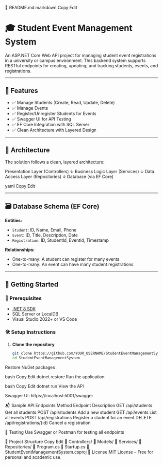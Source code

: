 📘 README.md
markdown
Copy
Edit
# 🎓 Student Event Management System 

An ASP.NET Core Web API project for managing student event registrations in a university or campus environment. This backend system supports RESTful endpoints for creating, updating, and tracking students, events, and registrations.

---

## 📌 Features

- ✅ Manage Students (Create, Read, Update, Delete)
- ✅ Manage Events
- ✅ Register/Unregister Students for Events
- ✅ Swagger UI for API Testing
- ✅ EF Core Integration with SQL Server
- ✅ Clean Architecture with Layered Design

---

## 🧱 Architecture

The solution follows a clean, layered architecture:

Presentation Layer (Controllers)
↓
Business Logic Layer (Services)
↓
Data Access Layer (Repositories)
↓
Database (via EF Core)

yaml
Copy
Edit

---

## 🗃️ Database Schema (EF Core)

**Entities:**

- `Student`: ID, Name, Email, Phone
- `Event`: ID, Title, Description, Date
- `Registration`: ID, StudentId, EventId, Timestamp

**Relationships:**
- One-to-many: A student can register for many events
- One-to-many: An event can have many student registrations

---

## 🚀 Getting Started

### 🔧 Prerequisites

- [.NET 8 SDK](https://dotnet.microsoft.com/en-us/download/dotnet/8.0)
- SQL Server or LocalDB
- Visual Studio 2022+ or VS Code

### 🛠️ Setup Instructions

1. **Clone the repository**
   ```bash
   git clone https://github.com/YOUR_USERNAME/StudentEventManagementSystem.git
   cd StudentEventManagementSystem
Restore NuGet packages

bash
Copy
Edit
dotnet restore
Run the application

bash
Copy
Edit
dotnet run
View the API

Swagger UI: https://localhost:5001/swagger

📬 Sample API Endpoints
Method	Endpoint	Description
GET	/api/students	Get all students
POST	/api/students	Add a new student
GET	/api/events	List all events
POST	/api/registrations	Register a student for an event
DELETE	/api/registrations/{id}	Cancel a registration

🧪 Testing
Use Swagger or Postman for testing all endpoints

📂 Project Structure
Copy
Edit
📁 Controllers/
📁 Models/
📁 Services/
📁 Repositories/
📄 Program.cs
📄 Startup.cs
📄 StudentEventManagementSystem.csproj
📎 License
MIT License – Free for personal and academic use.
